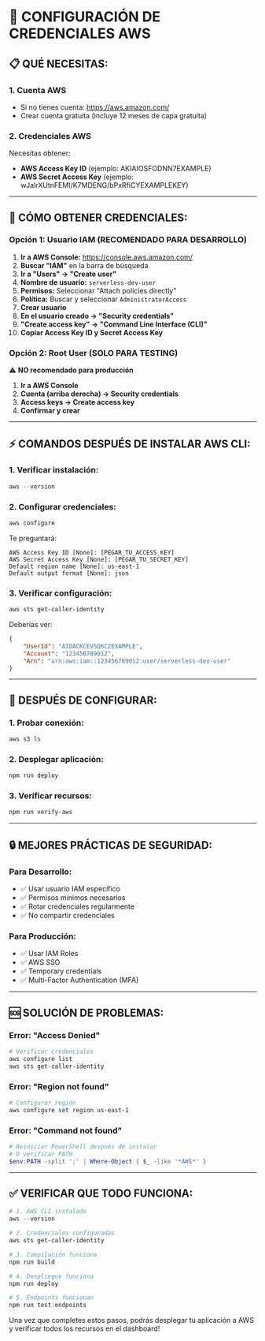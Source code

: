 # 🔑 CONFIGURACIÓN DE CREDENCIALES AWS

## 📋 **QUÉ NECESITAS:**

### **1. Cuenta AWS**
- Si no tienes cuenta: https://aws.amazon.com/
- Crear cuenta gratuita (incluye 12 meses de capa gratuita)

### **2. Credenciales AWS**
Necesitas obtener:
- **AWS Access Key ID** (ejemplo: AKIAIOSFODNN7EXAMPLE)
- **AWS Secret Access Key** (ejemplo: wJalrXUtnFEMI/K7MDENG/bPxRfiCYEXAMPLEKEY)

---

## 🔧 **CÓMO OBTENER CREDENCIALES:**

### **Opción 1: Usuario IAM (RECOMENDADO PARA DESARROLLO)**

1. **Ir a AWS Console:** https://console.aws.amazon.com/
2. **Buscar "IAM"** en la barra de búsqueda
3. **Ir a "Users" → "Create user"**
4. **Nombre de usuario:** `serverless-dev-user`
5. **Permisos:** Seleccionar "Attach policies directly"
6. **Política:** Buscar y seleccionar `AdministratorAccess`
7. **Crear usuario**
8. **En el usuario creado → "Security credentials"**
9. **"Create access key" → "Command Line Interface (CLI)"**
10. **Copiar Access Key ID y Secret Access Key**

### **Opción 2: Root User (SOLO PARA TESTING)**
⚠️ **NO recomendado para producción**

1. **Ir a AWS Console**
2. **Cuenta (arriba derecha) → Security credentials**
3. **Access keys → Create access key**
4. **Confirmar y crear**

---

## ⚡ **COMANDOS DESPUÉS DE INSTALAR AWS CLI:**

### **1. Verificar instalación:**
```powershell
aws --version
```

### **2. Configurar credenciales:**
```powershell
aws configure
```

Te preguntará:
```
AWS Access Key ID [None]: [PEGAR_TU_ACCESS_KEY]
AWS Secret Access Key [None]: [PEGAR_TU_SECRET_KEY]  
Default region name [None]: us-east-1
Default output format [None]: json
```

### **3. Verificar configuración:**
```powershell
aws sts get-caller-identity
```

Deberías ver:
```json
{
    "UserId": "AIDACKCEVSQ6C2EXAMPLE",
    "Account": "123456789012",
    "Arn": "arn:aws:iam::123456789012:user/serverless-dev-user"
}
```

---

## 🚀 **DESPUÉS DE CONFIGURAR:**

### **1. Probar conexión:**
```powershell
aws s3 ls
```

### **2. Desplegar aplicación:**
```powershell
npm run deploy
```

### **3. Verificar recursos:**
```powershell
npm run verify-aws
```

---

## 🔒 **MEJORES PRÁCTICAS DE SEGURIDAD:**

### **Para Desarrollo:**
- ✅ Usar usuario IAM específico
- ✅ Permisos mínimos necesarios
- ✅ Rotar credenciales regularmente
- ✅ No compartir credenciales

### **Para Producción:**
- ✅ Usar IAM Roles
- ✅ AWS SSO
- ✅ Temporary credentials
- ✅ Multi-Factor Authentication (MFA)

---

## 🆘 **SOLUCIÓN DE PROBLEMAS:**

### **Error: "Access Denied"**
```powershell
# Verificar credenciales
aws configure list
aws sts get-caller-identity
```

### **Error: "Region not found"**
```powershell
# Configurar región
aws configure set region us-east-1
```

### **Error: "Command not found"**
```powershell
# Reiniciar PowerShell después de instalar
# O verificar PATH
$env:PATH -split ';' | Where-Object { $_ -like '*AWS*' }
```

---

## ✅ **VERIFICAR QUE TODO FUNCIONA:**

```powershell
# 1. AWS CLI instalado
aws --version

# 2. Credenciales configuradas  
aws sts get-caller-identity

# 3. Compilación funciona
npm run build

# 4. Despliegue funciona
npm run deploy

# 5. Endpoints funcionan
npm run test:endpoints
```

Una vez que completes estos pasos, podrás desplegar tu aplicación a AWS y verificar todos los recursos en el dashboard!